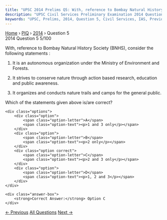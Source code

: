```yaml
---
title: "UPSC 2014 Prelims Q5: With, reference to Bombay Natural History Society (BNHS), co..."
description: "UPSC Civil Services Preliminary Examination 2014 Question 5 with options and answer"
keywords: "UPSC, Prelims, 2014, Question 5, Civil Services, IAS, Previous Year Questions"
---
```


<nav class="breadcrumb">
    <a href="../../">Home</a>
    <span>›</span>
    <a href="../">PIQ</a>
    <span>›</span>
    <a href="./">2014</a>
    <span>›</span>
    <span>Question 5</span>
</nav>

<div class="question-header">
    <div class="question-meta">
        <span class="year-badge">2014</span>
        <span class="question-number">Question 5</span>
        <span class="progress">5/100</span>
    </div>
    <div class="progress-bar">
        <div class="progress-fill" style="width: 5.0%"></div>
    </div>
</div>

<div class="question-content">
    <div class="question-text">
        <p>With, reference to Bombay Natural History Society (BNHS), consider the following statements :</p>
<ol>
<li>
<p>It is an autonomous organization under the Ministry of Environment and Forests.</p>
</li>
<li>
<p>It strives to conserve nature through action based research, education and public awareness.</p>
</li>
<li>
<p>It organizes and conducts nature trails and camps for the general public. </p>
</li>
</ol>
<p>Which of the statements given above is/are correct?</p>
    </div>
    
    <div class="options">
        <div class="option">
            <span class="option-letter">A</span>
            <span class="option-text"><p>1 and 3 only</p></span>
        </div>
        <div class="option">
            <span class="option-letter">B</span>
            <span class="option-text"><p>2 only</p></span>
        </div>
        <div class="option correct">
            <span class="option-letter">C</span>
            <span class="option-text"><p>2 and 3 only</p></span>
        </div>
        <div class="option">
            <span class="option-letter">D</span>
            <span class="option-text"><p>1, 2 and 3</p></span>
        </div>
    </div>

    <div class="answer-box">
        <strong>Correct Answer:</strong> Option C
    </div>
</div>

<div class="question-nav">
    <a href="../q004-consider-the-fallowing-pairs-programme-project-min/" class="nav-btn prev">← Previous</a>
    <a href="../" class="nav-btn center">All Questions</a>
    <a href="../q006-with-reference-to-global-environment-facility-whic/" class="nav-btn next">Next →</a>
</div>
